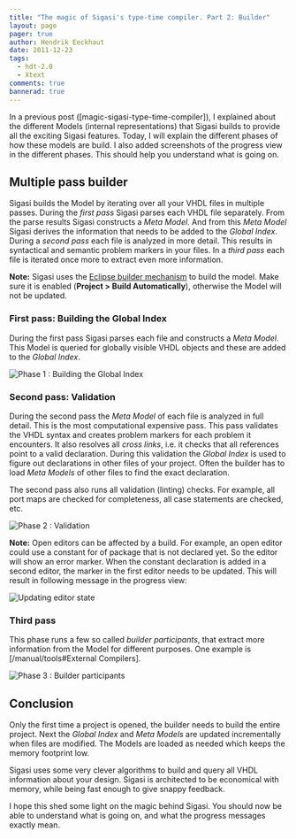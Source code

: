 ```yaml
---
title: "The magic of Sigasi's type-time compiler. Part 2: Builder"
layout: page 
pager: true
author: Hendrik Eeckhaut
date: 2011-12-23
tags: 
  - hdt-2.0
  - Xtext
comments: true
bannerad: true
---
```


In a previous post ([magic-sigasi-type-time-compiler]), I explained about the different Models (internal representations) that Sigasi builds to provide all the exciting Sigasi features. Today, I will explain the different phases of how these models are build. I also added screenshots of the progress view in the different phases. This should help you understand what is going on.

## Multiple pass builder

Sigasi builds the Model by iterating over all your VHDL files in multiple passes. During the *first pass* Sigasi parses each VHDL file separately. From the parse results Sigasi constructs a *Meta Model*. And from this *Meta Model* Sigasi derives the information that needs to be added to the *Global Index*. During a *second pass* each file is analyzed in more detail. This results in syntactical and semantic problem markers in your files. In a *third pass* each file is iterated once more to extract even more information.

**Note:** Sigasi uses the [Eclipse builder mechanism](http://www.eclipse.org/articles/Article-Builders/builders.html) to build the model. Make sure it is enabled (**Project > Build Automatically**), otherwise the Model will not be updated.

### First pass: Building the Global Index

During the first pass Sigasi parses each file and constructs a *Meta Model*. This Model is queried for globally visible VHDL objects and these are added to the *Global Index*.

![Phase 1 : Building the Global Index](/img/tech/phase1-global-index.png)

### Second pass: Validation

During the second pass the *Meta Model* of each file is analyzed in full detail. This is the most computational expensive pass. 
This pass validates the VHDL syntax and creates problem markers for each problem it encounters. It also resolves all *cross links*, i.e. it checks that all references point to a valid declaration. During this validation the *Global Index* is used to figure out declarations in other files of your project. Often the builder has to load *Meta Models* of other files to find the exact declaration.

The second pass also runs all validation (linting) checks. For example, all port maps are checked for completeness, all case statements are checked, etc. 

![Phase 2 : Validation](/img/tech/phase2-validation.png)

**Note:** Open editors can be affected by a build. For example, an open editor could use a constant for of package that is not declared yet. So the editor will show an error marker. When the constant declaration is added in a second editor, the marker in the first editor needs to be updated. This will result in following message in the progress view:

![Updating editor state](/img/tech/update_editor_state.png)

### Third pass

This phase runs a few so called *builder participants*, that extract more information from the Model for different purposes. One example is [/manual/tools#External Compilers].

![Phase 3 : Builder participants](/img/tech/builder_participants.png)

## Conclusion

Only the first time a project is opened, the builder needs to build the entire project. Next the *Global Index* and *Meta Models* are updated incrementally when files are modified. The Models are loaded as needed which keeps the memory footprint low.

Sigasi uses some very clever algorithms to build and query all VHDL information about your design. Sigasi is architected to be economical with memory, while being fast enough to give snappy feedback.

I hope this shed some light on the magic behind Sigasi. You should now be able to understand what is going on, and what the progress messages exactly mean.